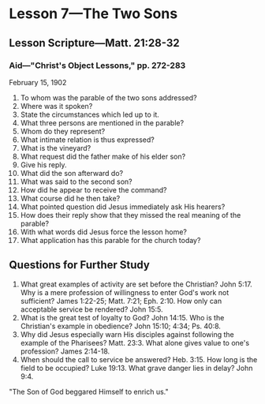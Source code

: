 # Lesson 7—The Two Sons

## Lesson Scripture—Matt. 21:28-32

### Aid—"Christ's Object Lessons," pp. 272-283

February 15, 1902

1. To whom was the parable of the two sons addressed?
2. Where was it spoken?
3. State the circumstances which led up to it.
4. What three persons are mentioned in the parable?
5. Whom do they represent?
6. What intimate relation is thus expressed?
7. What is the vineyard?
8. What request did the father make of his elder son?
9. Give his reply.
10. What did the son afterward do?
11. What was said to the second son?
12. How did he appear to receive the command?
13. What course did he then take?
14. What pointed question did Jesus immediately ask His hearers?
15. How does their reply show that they missed the real meaning of the parable?
16. With what words did Jesus force the lesson home?
17. What application has this parable for the church today?

## Questions for Further Study

1. What great examples of activity are set before the Christian? John 5:17. Why is a mere profession of willingness to enter God's work not sufficient? James 1:22-25; Matt. 7:21; Eph. 2:10. How only can acceptable service be rendered? John 15:5.
2. What is the great test of loyalty to God? John 14:15. Who is the Christian's example in obedience? John 15:10; 4:34; Ps. 40:8.
3. Why did Jesus especially warn His disciples against following the example of the Pharisees? Matt. 23:3. What alone gives value to one's profession? James 2:14-18.
4. When should the call to service be answered? Heb. 3:15. How long is the field to be occupied? Luke 19:13. What grave danger lies in delay? John 9:4.

"The Son of God beggared Himself to enrich us."